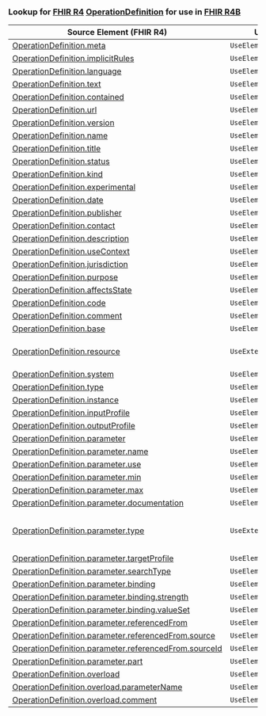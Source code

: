 ### Lookup for [FHIR R4](https://hl7.org/fhir/R4/) [OperationDefinition](https://hl7.org/fhir/R4/OperationDefinition.html) for use in [FHIR R4B](https://hl7.org/fhir/R4B/)

| Source Element (FHIR R4) | Usage | Target |
| -------------- | ----- | ------ |
| [OperationDefinition.meta](https://hl7.org/fhir/R4/OperationDefinition.html#resource) | `UseElementSameName` | [OperationDefinition.meta](https://hl7.org/fhir/R4B/OperationDefinition.html#resource) |
| [OperationDefinition.implicitRules](https://hl7.org/fhir/R4/OperationDefinition.html#resource) | `UseElementSameName` | [OperationDefinition.implicitRules](https://hl7.org/fhir/R4B/OperationDefinition.html#resource) |
| [OperationDefinition.language](https://hl7.org/fhir/R4/OperationDefinition.html#resource) | `UseElementSameName` | [OperationDefinition.language](https://hl7.org/fhir/R4B/OperationDefinition.html#resource) |
| [OperationDefinition.text](https://hl7.org/fhir/R4/OperationDefinition.html#resource) | `UseElementSameName` | [OperationDefinition.text](https://hl7.org/fhir/R4B/OperationDefinition.html#resource) |
| [OperationDefinition.contained](https://hl7.org/fhir/R4/OperationDefinition.html#resource) | `UseElementSameName` | [OperationDefinition.contained](https://hl7.org/fhir/R4B/OperationDefinition.html#resource) |
| [OperationDefinition.url](https://hl7.org/fhir/R4/OperationDefinition.html#resource) | `UseElementSameName` | [OperationDefinition.url](https://hl7.org/fhir/R4B/OperationDefinition.html#resource) |
| [OperationDefinition.version](https://hl7.org/fhir/R4/OperationDefinition.html#resource) | `UseElementSameName` | [OperationDefinition.version](https://hl7.org/fhir/R4B/OperationDefinition.html#resource) |
| [OperationDefinition.name](https://hl7.org/fhir/R4/OperationDefinition.html#resource) | `UseElementSameName` | [OperationDefinition.name](https://hl7.org/fhir/R4B/OperationDefinition.html#resource) |
| [OperationDefinition.title](https://hl7.org/fhir/R4/OperationDefinition.html#resource) | `UseElementSameName` | [OperationDefinition.title](https://hl7.org/fhir/R4B/OperationDefinition.html#resource) |
| [OperationDefinition.status](https://hl7.org/fhir/R4/OperationDefinition.html#resource) | `UseElementSameName` | [OperationDefinition.status](https://hl7.org/fhir/R4B/OperationDefinition.html#resource) |
| [OperationDefinition.kind](https://hl7.org/fhir/R4/OperationDefinition.html#resource) | `UseElementSameName` | [OperationDefinition.kind](https://hl7.org/fhir/R4B/OperationDefinition.html#resource) |
| [OperationDefinition.experimental](https://hl7.org/fhir/R4/OperationDefinition.html#resource) | `UseElementSameName` | [OperationDefinition.experimental](https://hl7.org/fhir/R4B/OperationDefinition.html#resource) |
| [OperationDefinition.date](https://hl7.org/fhir/R4/OperationDefinition.html#resource) | `UseElementSameName` | [OperationDefinition.date](https://hl7.org/fhir/R4B/OperationDefinition.html#resource) |
| [OperationDefinition.publisher](https://hl7.org/fhir/R4/OperationDefinition.html#resource) | `UseElementSameName` | [OperationDefinition.publisher](https://hl7.org/fhir/R4B/OperationDefinition.html#resource) |
| [OperationDefinition.contact](https://hl7.org/fhir/R4/OperationDefinition.html#resource) | `UseElementSameName` | [OperationDefinition.contact](https://hl7.org/fhir/R4B/OperationDefinition.html#resource) |
| [OperationDefinition.description](https://hl7.org/fhir/R4/OperationDefinition.html#resource) | `UseElementSameName` | [OperationDefinition.description](https://hl7.org/fhir/R4B/OperationDefinition.html#resource) |
| [OperationDefinition.useContext](https://hl7.org/fhir/R4/OperationDefinition.html#resource) | `UseElementSameName` | [OperationDefinition.useContext](https://hl7.org/fhir/R4B/OperationDefinition.html#resource) |
| [OperationDefinition.jurisdiction](https://hl7.org/fhir/R4/OperationDefinition.html#resource) | `UseElementSameName` | [OperationDefinition.jurisdiction](https://hl7.org/fhir/R4B/OperationDefinition.html#resource) |
| [OperationDefinition.purpose](https://hl7.org/fhir/R4/OperationDefinition.html#resource) | `UseElementSameName` | [OperationDefinition.purpose](https://hl7.org/fhir/R4B/OperationDefinition.html#resource) |
| [OperationDefinition.affectsState](https://hl7.org/fhir/R4/OperationDefinition.html#resource) | `UseElementSameName` | [OperationDefinition.affectsState](https://hl7.org/fhir/R4B/OperationDefinition.html#resource) |
| [OperationDefinition.code](https://hl7.org/fhir/R4/OperationDefinition.html#resource) | `UseElementSameName` | [OperationDefinition.code](https://hl7.org/fhir/R4B/OperationDefinition.html#resource) |
| [OperationDefinition.comment](https://hl7.org/fhir/R4/OperationDefinition.html#resource) | `UseElementSameName` | [OperationDefinition.comment](https://hl7.org/fhir/R4B/OperationDefinition.html#resource) |
| [OperationDefinition.base](https://hl7.org/fhir/R4/OperationDefinition.html#resource) | `UseElementSameName` | [OperationDefinition.base](https://hl7.org/fhir/R4B/OperationDefinition.html#resource) |
| [OperationDefinition.resource](https://hl7.org/fhir/R4/OperationDefinition.html#resource) | `UseExtension` | [http://hl7.org/fhir/4.0/StructureDefinition/extension-OperationDefinition.resource](StructureDefinition-ext-R4-OperationDefinition.resource.html) |
| [OperationDefinition.system](https://hl7.org/fhir/R4/OperationDefinition.html#resource) | `UseElementSameName` | [OperationDefinition.system](https://hl7.org/fhir/R4B/OperationDefinition.html#resource) |
| [OperationDefinition.type](https://hl7.org/fhir/R4/OperationDefinition.html#resource) | `UseElementSameName` | [OperationDefinition.type](https://hl7.org/fhir/R4B/OperationDefinition.html#resource) |
| [OperationDefinition.instance](https://hl7.org/fhir/R4/OperationDefinition.html#resource) | `UseElementSameName` | [OperationDefinition.instance](https://hl7.org/fhir/R4B/OperationDefinition.html#resource) |
| [OperationDefinition.inputProfile](https://hl7.org/fhir/R4/OperationDefinition.html#resource) | `UseElementSameName` | [OperationDefinition.inputProfile](https://hl7.org/fhir/R4B/OperationDefinition.html#resource) |
| [OperationDefinition.outputProfile](https://hl7.org/fhir/R4/OperationDefinition.html#resource) | `UseElementSameName` | [OperationDefinition.outputProfile](https://hl7.org/fhir/R4B/OperationDefinition.html#resource) |
| [OperationDefinition.parameter](https://hl7.org/fhir/R4/OperationDefinition.html#resource) | `UseElementSameName` | [OperationDefinition.parameter](https://hl7.org/fhir/R4B/OperationDefinition.html#resource) |
| [OperationDefinition.parameter.name](https://hl7.org/fhir/R4/OperationDefinition.html#resource) | `UseElementSameName` | [OperationDefinition.parameter.name](https://hl7.org/fhir/R4B/OperationDefinition.html#resource) |
| [OperationDefinition.parameter.use](https://hl7.org/fhir/R4/OperationDefinition.html#resource) | `UseElementSameName` | [OperationDefinition.parameter.use](https://hl7.org/fhir/R4B/OperationDefinition.html#resource) |
| [OperationDefinition.parameter.min](https://hl7.org/fhir/R4/OperationDefinition.html#resource) | `UseElementSameName` | [OperationDefinition.parameter.min](https://hl7.org/fhir/R4B/OperationDefinition.html#resource) |
| [OperationDefinition.parameter.max](https://hl7.org/fhir/R4/OperationDefinition.html#resource) | `UseElementSameName` | [OperationDefinition.parameter.max](https://hl7.org/fhir/R4B/OperationDefinition.html#resource) |
| [OperationDefinition.parameter.documentation](https://hl7.org/fhir/R4/OperationDefinition.html#resource) | `UseElementSameName` | [OperationDefinition.parameter.documentation](https://hl7.org/fhir/R4B/OperationDefinition.html#resource) |
| [OperationDefinition.parameter.type](https://hl7.org/fhir/R4/OperationDefinition.html#resource) | `UseExtension` | [http://hl7.org/fhir/4.0/StructureDefinition/extension-OperationDefinition.parameter.type](StructureDefinition-ext-R4-OperationDefinition.pa.type.html) |
| [OperationDefinition.parameter.targetProfile](https://hl7.org/fhir/R4/OperationDefinition.html#resource) | `UseElementSameName` | [OperationDefinition.parameter.targetProfile](https://hl7.org/fhir/R4B/OperationDefinition.html#resource) |
| [OperationDefinition.parameter.searchType](https://hl7.org/fhir/R4/OperationDefinition.html#resource) | `UseElementSameName` | [OperationDefinition.parameter.searchType](https://hl7.org/fhir/R4B/OperationDefinition.html#resource) |
| [OperationDefinition.parameter.binding](https://hl7.org/fhir/R4/OperationDefinition.html#resource) | `UseElementSameName` | [OperationDefinition.parameter.binding](https://hl7.org/fhir/R4B/OperationDefinition.html#resource) |
| [OperationDefinition.parameter.binding.strength](https://hl7.org/fhir/R4/OperationDefinition.html#resource) | `UseElementSameName` | [OperationDefinition.parameter.binding.strength](https://hl7.org/fhir/R4B/OperationDefinition.html#resource) |
| [OperationDefinition.parameter.binding.valueSet](https://hl7.org/fhir/R4/OperationDefinition.html#resource) | `UseElementSameName` | [OperationDefinition.parameter.binding.valueSet](https://hl7.org/fhir/R4B/OperationDefinition.html#resource) |
| [OperationDefinition.parameter.referencedFrom](https://hl7.org/fhir/R4/OperationDefinition.html#resource) | `UseElementSameName` | [OperationDefinition.parameter.referencedFrom](https://hl7.org/fhir/R4B/OperationDefinition.html#resource) |
| [OperationDefinition.parameter.referencedFrom.source](https://hl7.org/fhir/R4/OperationDefinition.html#resource) | `UseElementSameName` | [OperationDefinition.parameter.referencedFrom.source](https://hl7.org/fhir/R4B/OperationDefinition.html#resource) |
| [OperationDefinition.parameter.referencedFrom.sourceId](https://hl7.org/fhir/R4/OperationDefinition.html#resource) | `UseElementSameName` | [OperationDefinition.parameter.referencedFrom.sourceId](https://hl7.org/fhir/R4B/OperationDefinition.html#resource) |
| [OperationDefinition.parameter.part](https://hl7.org/fhir/R4/OperationDefinition.html#resource) | `UseElementSameName` | [OperationDefinition.parameter.part](https://hl7.org/fhir/R4B/OperationDefinition.html#resource) |
| [OperationDefinition.overload](https://hl7.org/fhir/R4/OperationDefinition.html#resource) | `UseElementSameName` | [OperationDefinition.overload](https://hl7.org/fhir/R4B/OperationDefinition.html#resource) |
| [OperationDefinition.overload.parameterName](https://hl7.org/fhir/R4/OperationDefinition.html#resource) | `UseElementSameName` | [OperationDefinition.overload.parameterName](https://hl7.org/fhir/R4B/OperationDefinition.html#resource) |
| [OperationDefinition.overload.comment](https://hl7.org/fhir/R4/OperationDefinition.html#resource) | `UseElementSameName` | [OperationDefinition.overload.comment](https://hl7.org/fhir/R4B/OperationDefinition.html#resource) |
